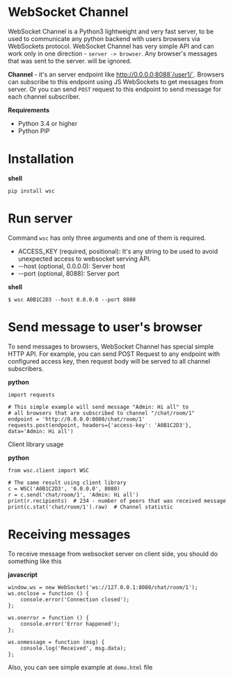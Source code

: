 # WebSocket Channel

WebSocket Channel is a Python3 lightweight and very fast server, to be used to communicate any python
backend with users browsers via WebSockets protocol. WebSocket Channel has very simple API and can work only
in one direction - `server -> browser`. Any browser's messages that was sent to the server.
will be ignored.

**Channel** - it's an server endpoint like http://0.0.0.0:8088`/user1/`. Browsers can subscribe to this
 endpoint using JS WebSockets to get messages from server. Or you can send `POST` request to this endpoint
 to send message for each channel subscriber.

**Requirements**

 - Python 3.4 or higher
 - Python PIP

# Installation

**shell**

    pip install wsc
    
# Run server

Command `wsc` has only three arguments and one of them is required.

 - ACCESS_KEY (required, positional): It's any string to be used to avoid unexpected access to websocket serving API.
 - --host (optional, 0.0.0.0): Server host
 - --port (optional, 8088): Server port

**shell**

    $ wsc A0B1C2D3 --host 0.0.0.0 --port 8080
    
# Send message to user's browser

To send messages to browsers, WebSocket Channel has special simple HTTP API. For example,
you can send POST Request to any endpoint with configured access key, then request body will
be served to all channel subscribers.

**python**

    import requests
    
    # This simple example will send message "Admin: Hi all" to
    # all browsers that are subscribed to channel "/chat/room/1"
    endpoint = 'http://0.0.0.0:8080/chat/room/1'    
    requests.post(endpoint, headers={'access-key': 'A0B1C2D3'}, data='Admin: Hi all')


Client library usage

**python**

    from wsc.client import WSC
    
    # The same result using client library
    c = WSC('A0B1C2D3', '0.0.0.0', 8080)
    r = c.send('chat/room/1', 'Admin: Hi all')
    print(r.recipients)  # 234 - number of peers that was received message
    print(c.stat('chat/room/1').raw)  # Channel statistic 
    
    
# Receiving messages

To receive message from websocket server on client side, you should do something like this

**javascript**

    window.ws = new WebSocket('ws://127.0.0.1:8080/chat/room/1');
    ws.onclose = function () {
        console.error('Connection closed');
    };

    ws.onerror = function () {
        console.error('Error happened');
    };

    ws.onmessage = function (msg) {
        console.log('Received', msg.data);
    };
    
Also, you can see simple example at `demo.html` file